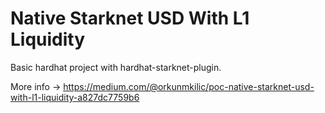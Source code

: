 # Native Starknet USD With L1 Liquidity

Basic hardhat project with hardhat-starknet-plugin.

More info -> https://medium.com/@orkunmkilic/poc-native-starknet-usd-with-l1-liquidity-a827dc7759b6
